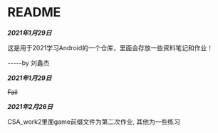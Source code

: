 # README

***2021年1月29日***

这是用于2021学习Android的一个仓库，里面会存放一些资料笔记和作业！

-----by 刘鑫杰

***2021年1月29日***

~~Fail~~

***2021年2月26日***

CSA_work2里面game前缀文件为第二次作业, 其他为一些练习





